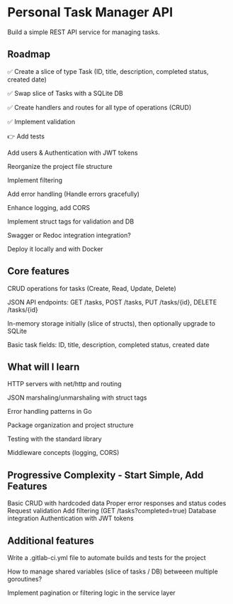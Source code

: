 # Personal Task Manager API
Build a simple REST API service for managing tasks.


## Roadmap

:white_check_mark: Create a slice of type Task (ID, title, description, completed status, created date)

:white_check_mark: Swap slice of Tasks with a SQLite DB

:white_check_mark: Create handlers and routes for all type of operations (CRUD)

:white_check_mark: Implement validation

:point_right: Add tests

Add users & Authentication with JWT tokens

Reorganize the project file structure

Implement filtering

Add error handling (Handle errors gracefully)

Enhance logging, add CORS

Implement struct tags for validation and DB

Swagger or Redoc integration integration?

Deploy it locally and with Docker


## Core features

CRUD operations for tasks (Create, Read, Update, Delete)

JSON API endpoints: GET /tasks, POST /tasks, PUT /tasks/{id}, DELETE /tasks/{id}

In-memory storage initially (slice of structs), then optionally upgrade to SQLite

Basic task fields: ID, title, description, completed status, created date

## What will I learn

HTTP servers with net/http and routing

JSON marshaling/unmarshaling with struct tags

Error handling patterns in Go

Package organization and project structure

Testing with the standard library

Middleware concepts (logging, CORS)

## Progressive Complexity - Start Simple, Add Features

Basic CRUD with hardcoded data
Proper error responses and status codes
Request validation
Add filtering (GET /tasks?completed=true)
Database integration
Authentication with JWT tokens

## Additional features

Write a .gitlab-ci.yml file to automate builds and tests for the project

How to manage shared variables (slice of tasks / DB) betweeen multiple goroutines?

Implement pagination or filtering logic in the service layer
